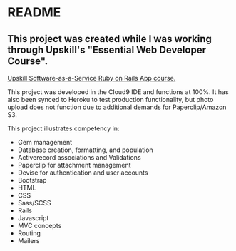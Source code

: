 # README
 
<h2>This project was created while I was working through Upskill's "Essential Web Developer Course".</h2>
<a href="http://upskillcourses.com">Upskill Software-as-a-Service Ruby on Rails App course.</a>

<div>
  <p>This project was developed in the Cloud9 IDE and functions at 100%. It has also been synced to 
  Heroku to test production functionality, but photo upload does not function due to additional demands for Paperclip/Amazon S3. </p>
</div>

<p>This project illustrates competency in:</p>
<ul>
  <li>Gem management</li> 
  <li>Database creation, formatting, and population</li>
  <li>Activerecord associations and Validations</li>
  <li>Paperclip for attachment management</li>
  <li>Devise for authentication and user accounts</li>
  <li>Bootstrap</li>
  <li>HTML</li>
  <li>CSS</li>
  <li>Sass/SCSS</li>
  <li>Rails</li>
  <li>Javascript</li>
  <li>MVC concepts</li>
  <li>Routing</li>
  <li>Mailers</li>
</ul>

